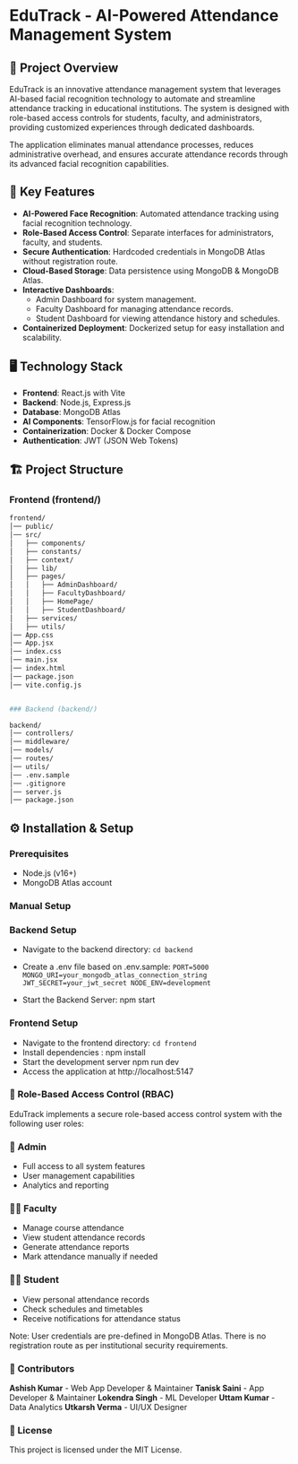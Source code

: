# EduTrack - AI-Powered Attendance Management System

## 📌 Project Overview

EduTrack is an innovative attendance management system that leverages AI-based facial recognition technology to automate and streamline attendance tracking in educational institutions. The system is designed with role-based access controls for students, faculty, and administrators, providing customized experiences through dedicated dashboards.

The application eliminates manual attendance processes, reduces administrative overhead, and ensures accurate attendance records through its advanced facial recognition capabilities.

## 🚀 Key Features

- **AI-Powered Face Recognition**: Automated attendance tracking using facial recognition technology.
- **Role-Based Access Control**: Separate interfaces for administrators, faculty, and students.
- **Secure Authentication**: Hardcoded credentials in MongoDB Atlas without registration route.
- **Cloud-Based Storage**: Data persistence using MongoDB & MongoDB Atlas.
- **Interactive Dashboards**:
  - Admin Dashboard for system management.
  - Faculty Dashboard for managing attendance records.
  - Student Dashboard for viewing attendance history and schedules.
- **Containerized Deployment**: Dockerized setup for easy installation and scalability.

## 🖥️ Technology Stack

- **Frontend**: React.js with Vite
- **Backend**: Node.js, Express.js
- **Database**: MongoDB Atlas
- **AI Components**: TensorFlow.js for facial recognition
- **Containerization**: Docker & Docker Compose
- **Authentication**: JWT (JSON Web Tokens)

## 🏗️ Project Structure

### Frontend (frontend/)
```bash
frontend/
│── public/
│── src/
│   ├── components/
│   ├── constants/
│   ├── context/
│   ├── lib/
│   ├── pages/
│   │   ├── AdminDashboard/
│   │   ├── FacultyDashboard/
│   │   ├── HomePage/
│   │   ├── StudentDashboard/
│   ├── services/
│   ├── utils/
│── App.css
│── App.jsx
│── index.css
│── main.jsx
│── index.html
│── package.json
│── vite.config.js


### Backend (backend/)

backend/
│── controllers/
│── middleware/
│── models/
│── routes/
│── utils/
│── .env.sample
│── .gitignore
│── server.js
│── package.json
```
## ⚙️ Installation & Setup

### Prerequisites
- Node.js (v16+)
- MongoDB Atlas account
### Manual Setup

### Backend Setup
- Navigate to the backend directory: `cd backend`

- Create a .env file based on .env.sample: 
    ``PORT=5000
    MONGO_URI=your_mongodb_atlas_connection_string
    JWT_SECRET=your_jwt_secret
    NODE_ENV=development``
-  Start the Backend Server:
    npm start

### Frontend Setup

-  Navigate to the frontend directory: `cd frontend`
-  Install dependencies : npm install
-  Start the development server
    npm run dev
-  Access the application at http://localhost:5147

### 👤 Role-Based Access Control (RBAC)
EduTrack implements a secure role-based access control system with the following user roles:

### 🔑 Admin

- Full access to all system features
- User management capabilities
- Analytics and reporting

### 👨‍🏫 Faculty

- Manage course attendance
- View student attendance records
- Generate attendance reports
- Mark attendance manually if needed

### 🧑‍🎓 Student

- View personal attendance records
- Check schedules and timetables
- Receive notifications for attendance status

Note: User credentials are pre-defined in MongoDB Atlas. There is no registration route as per institutional security requirements.

### 👥 Contributors

**Ashish Kumar** - Web App Developer & Maintainer
**Tanisk Saini** - App Developer & Maintainer
**Lokendra Singh** - ML Developer
**Uttam Kumar** - Data Analytics
**Utkarsh Verma** - UI/UX Designer

### 📄 License
This project is licensed under the MIT License.